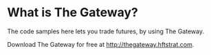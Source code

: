 What is The Gateway?
===
The code samples here lets you trade futures, by using The Gateway.

Download The Gateway for free at http://thegateway.hftstrat.com.




